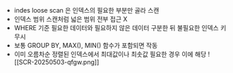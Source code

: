 - indes loose scan 은 인덱스의 필요한 부분만 골라 스캔
- 인덱스 범위 스캔처럼 넓은 범위 전부 접근 X
- WHERE 기준 필요한 데이터와 필요하지 않은 데이터 구분한 뒤 불필요한 인덱스 키 무시
- 보통 GROUP BY, MAX(), MIN() 함수가 포함되면 작동
- 이미 오름차순 정렬된 인덱스에서 최대값이나 최솟값 필요한 경우 이에 해당
![[SCR-20250503-qfgw.png]]